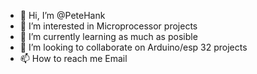 - 👋 Hi, I’m @PeteHank
- 👀 I’m interested in Microprocessor projects
- 🌱 I’m currently learning as much as posible
- 💞️ I’m looking to collaborate on Arduino/esp 32 projects
- 📫 How to reach me Email

<!---
PeteHank/PeteHank is a ✨ special ✨ repository because its `README.md` (this file) appears on your GitHub profile.
You can click the Preview link to take a look at your changes.
--->
